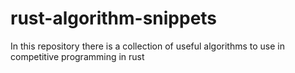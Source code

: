 # rust-algorithm-snippets
In this repository there is a collection of useful algorithms to use in competitive programming in rust
